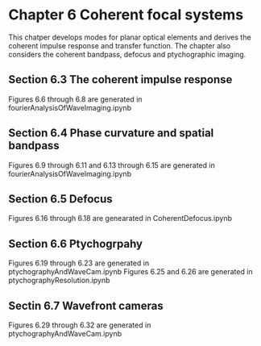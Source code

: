 # Chapter 6 Coherent focal systems
This chatper develops modes for planar optical elements and derives the coherent impulse response and transfer function. The chapter also considers the coherent bandpass, defocus and ptychographic imaging. 

## Section 6.3 The coherent impulse response
Figures 6.6 through 6.8 are generated in fourierAnalysisOfWaveImaging.ipynb

## Section 6.4 Phase curvature and spatial bandpass
Figures 6.9 through 6.11 and 6.13 through 6.15 are generated in fourierAnalysisOfWaveImaging.ipynb

## Section 6.5 Defocus
Figures 6.16 through 6.18 are genearated in CoherentDefocus.ipynb

## Section 6.6 Ptychogrpahy
Figures 6.19 through 6.23 are generated in ptychographyAndWaveCam.ipynb
Figures 6.25 and 6.26 are generated in ptychographyResolution.ipynb

## Sectin 6.7 Wavefront cameras
Figures 6.29 through 6.32 are generated in ptychographyAndWaveCam.ipynb
